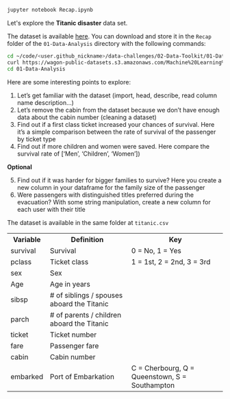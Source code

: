 ```bash
jupyter notebook Recap.ipynb
```


Let's explore the **Titanic disaster** data set.

The dataset is available [here](https://wagon-public-datasets.s3.amazonaws.com/Machine%20Learning%20Datasets/ML_Titanic_dataset.csv). You can download and store it in the `Recap` folder of the `01-Data-Analysis` directory with the following commands:

```bash
cd ~/code/<user.github_nickname>/data-challenges/02-Data-Toolkit/01-Data-Analysis/Recap
curl https://wagon-public-datasets.s3.amazonaws.com/Machine%20Learning%20Datasets/ML_Titanic_dataset.csv > titanic.csv
cd 01-Data-Analysis
```

Here are some interesting points to explore:

1. Let’s get familiar with the dataset (import, head, describe, read column name description…)
2. Let’s remove the cabin from the dataset because we don’t have enough data about the cabin number (cleaning a dataset)
3. Find out if a first class ticket increased your chances of survival.
   Here it’s a simple comparison between the rate of survival of the passenger by ticket type
4. Find out if more children and women were saved.
   Here compare the survival rate of [‘Men’, ‘Children’, ‘Women’])

**Optional**

5. Find out if it was harder for bigger families to survive?
   Here you create a new column in your dataframe for the family size of the passenger
6. Were passengers with distinguished titles preferred during the evacuation?
   With some string manipulation, create a new column for each user with their title

The dataset is available in the same folder at `titanic.csv`

<table>
<tbody>
<tr><th><b>Variable</b></th><th><b>Definition</b></th><th><b>Key</b></th></tr>
<tr>
<td>survival</td>
<td>Survival</td>
<td>0 = No, 1 = Yes</td>
</tr>
<tr>
<td>pclass</td>
<td>Ticket class</td>
<td>1 = 1st, 2 = 2nd, 3 = 3rd</td>
</tr>
<tr>
<td>sex</td>
<td>Sex</td>
<td></td>
</tr>
<tr>
<td>Age</td>
<td>Age in years</td>
<td></td>
</tr>
<tr>
<td>sibsp</td>
<td># of siblings / spouses aboard the Titanic</td>
<td></td>
</tr>
<tr>
<td>parch</td>
<td># of parents / children aboard the Titanic</td>
<td></td>
</tr>
<tr>
<td>ticket</td>
<td>Ticket number</td>
<td></td>
</tr>
<tr>
<td>fare</td>
<td>Passenger fare</td>
<td></td>
</tr>
<tr>
<td>cabin</td>
<td>Cabin number</td>
<td></td>
</tr>
<tr>
<td>embarked</td>
<td>Port of Embarkation</td>
<td>C = Cherbourg, Q = Queenstown, S = Southampton</td>
</tr>
</tbody>
</table>
